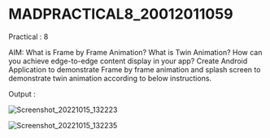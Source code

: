 # MADPRACTICAL8_20012011059
Practical : 8

AIM: What is Frame by Frame Animation? What is Twin Animation? How can you achieve edge-to-edge content display in your app?  Create Android Application to demonstrate Frame by frame animation and splash screen to demonstrate twin animation according to below instructions.

Output : 

![Screenshot_20221015_132223](https://user-images.githubusercontent.com/86103109/202848286-19bbaa32-2b61-40d5-8fa8-1c0e5bbb82f5.png)

![Screenshot_20221015_132235](https://user-images.githubusercontent.com/86103109/202848293-37ba5cdb-c3bb-4b60-b58b-2bac5e006b8f.png)
